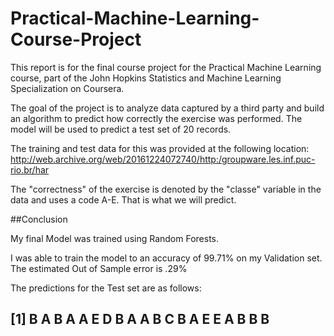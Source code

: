 # Practical-Machine-Learning-Course-Project

This report is for the final course project for the Practical Machine Learning course, part of the John Hopkins Statistics and Machine Learning Specialization on Coursera.

The goal of the project is to analyze data captured by a third party and build an algorithm to predict how correctly the exercise was performed.
The model will be used to predict a test set of 20 records.

The training and test data for this was provided at the following location: http://web.archive.org/web/20161224072740/http:/groupware.les.inf.puc-rio.br/har
 
The "correctness" of the exercise is denoted by the "classe" variable in the data and uses a code A-E. That is what we will predict.

##Conclusion

My final Model was trained using Random Forests.

I was able to train the model to an accuracy of 99.71% on my Validation set.
The estimated Out of Sample error is .29%

The predictions for the Test set are as follows:

##  [1] B A B A A E D B A A B C B A E E A B B B
